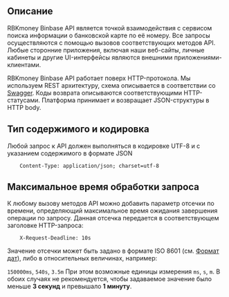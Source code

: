 ## Описание

RBKmoney Binbase API является точкой взаимодействия с сервисом поиска
информации о банковской карте по её номеру. Все запросы осуществляются с
помощью вызовов соответствующих методов API. Любые сторонние приложения,
включая наши веб-сайты, личные кабинеты и другие UI-интерфейсы являются
внешними приложениями-клиентами.

RBKmoney Binbase API работает поверх HTTP-протокола. Мы используем REST
архитектуру, схема описывается в соответствии со
[Swagger](http://swagger.io/). Коды возврата описываются соответствующими
HTTP-статусами. Платформа принимает и возвращает JSON-структуры в HTTP body.

## Тип содержимого и кодировка

Любой запрос к API должен выполняться в кодировке UTF-8 и с указанием
содержимого в формате JSON

```
    Content-Type: application/json; charset=utf-8
```

## Максимальное время обработки запроса

К любому вызову методов API можно добавить параметр отсечки по времени,
определяющий максимальное время ожидания завершения операции по запросу.
Данная отсечка передается в соответствующем заголовке HTTP-запроса:

```
    X-Request-Deadline: 10s
```

Значение отсечки может быть задано в формате ISO 8601 (см. [Формат
дат](#section/Format-dat)), либо в относительных величинах, например:

`150000ms`, `540s`, `3.5m` При этом возможные единицы измерения `ms`, `s`,
`m`. В обоих случаях  не рекомендуется, чтобы задаваемое значение было
меньше **3 секунд** и превышало **1 минуту**.
